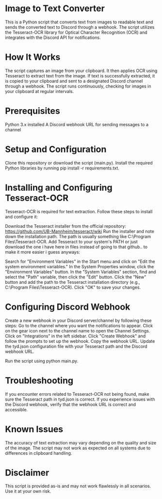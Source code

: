 # Image to Text Converter
This is a Python script that converts text from images to readable text and sends the converted text to Discord through a webhook. The script utilizes the Tesseract-OCR library for Optical Character Recognition (OCR) and integrates with the Discord API for notifications.

# How It Works
The script captures an image from your clipboard.
It then applies OCR using Tesseract to extract text from the image.
If text is successfully extracted, it is copied to your clipboard and sent to a designated Discord channel through a webhook.
The script runs continuously, checking for images in your clipboard at regular intervals.
# Prerequisites
Python 3.x installed
A Discord webhook URL for sending messages to a channel
# Setup and Configuration
Clone this repository or download the script (main.py).
Install the required Python libraries by running pip install -r requirements.txt.
# Installing and Configuring Tesseract-OCR
Tesseract-OCR is required for text extraction. Follow these steps to install and configure it:

Download the Tesseract installer from the official repository: https://github.com/UB-Mannheim/tesseract/wiki
Run the installer and note down the installation path. The path is usually something like C:\Program Files\Tesseract-OCR.
Add Tesseract to your system's PATH or just download the one i have here in files instead of going to that github.. to make it more easier i guess anyways:

Search for "Environment Variables" in the Start menu and click on "Edit the system environment variables."
In the System Properties window, click the "Environment Variables" button.
In the "System Variables" section, find and select the "Path" variable, then click the "Edit" button.
Click the "New" button and add the path to the Tesseract installation directory (e.g., C:\Program Files\Tesseract-OCR).
Click "OK" to save your changes.
# Configuring Discord Webhook
Create a new webhook in your Discord server/channel by following these steps:
Go to the channel where you want the notifications to appear.
Click on the gear icon next to the channel name to open the Channel Settings.
Click on "Integrations" in the left sidebar.
Click "Create Webhook" and follow the prompts to set up the webhook.
Copy the webhook URL.
Update the tyd.json configuration file with your Tesseract path and the Discord webhook URL.

Run the script using python main.py.

# Troubleshooting
If you encounter errors related to Tesseract-OCR not being found, make sure the Tesseract path in tyd.json is correct.
If you experience issues with the Discord webhook, verify that the webhook URL is correct and accessible.
# Known Issues
The accuracy of text extraction may vary depending on the quality and size of the image.
The script may not work as expected on all systems due to differences in clipboard handling.
# Disclaimer
This script is provided as-is and may not work flawlessly in all scenarios. Use it at your own risk.


